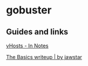 # gobuster



## Guides and links

[vHosts - In Notes](./../vHost.md)

[The Basics writeup | by jawstar](https://jawstar.medium.com/gobuster-the-basics-writeup-by-jawstar-5ff06bae078b)